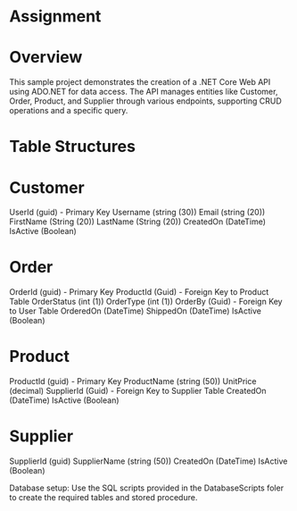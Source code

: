 # Assignment

# Overview 
This sample project demonstrates the creation of a .NET Core Web API using ADO.NET for data access. The API manages entities like Customer, Order, Product, and Supplier through various endpoints, supporting CRUD operations and a specific query.

# Table Structures

# Customer
UserId (guid) - Primary Key
Username (string (30))
Email (string (20))
FirstName (String (20))
LastName (String (20))
CreatedOn (DateTime)
IsActive (Boolean)

# Order
OrderId (guid) - Primary Key
ProductId (Guid) - Foreign Key to Product Table
OrderStatus (int (1))
OrderType (int (1))
OrderBy (Guid) - Foreign Key to User Table
OrderedOn (DateTime)
ShippedOn (DateTime)
IsActive (Boolean)

# Product
ProductId (guid) - Primary Key
ProductName (string (50))
UnitPrice (decimal)
SupplierId (Guid) - Foreign Key to Supplier Table
CreatedOn (DateTime)
IsActive (Boolean)

# Supplier
SupplierId (guid)
SupplierName (string (50))
CreatedOn (DateTime)
IsActive (Boolean)

Database setup: Use the SQL scripts provided in the DatabaseScripts foler to create the required tables and stored procedure.
